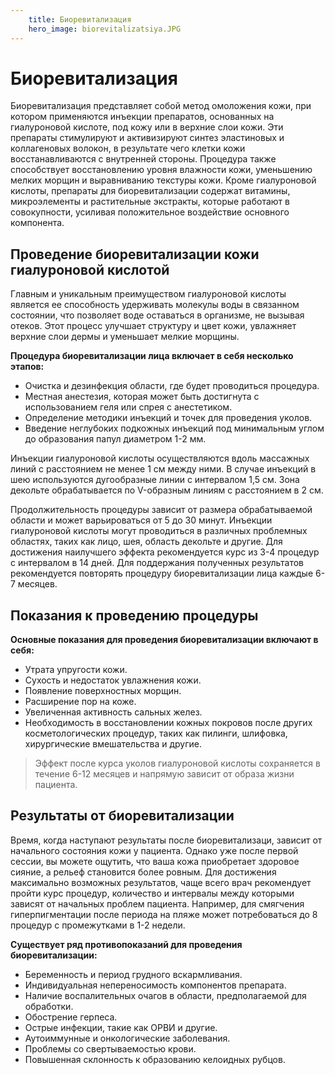 ```yaml
---
    title: Биоревитализация
    hero_image: biorevitalizatsiya.JPG
---
```

# Биоревитализация

Биоревитализация представляет собой метод омоложения кожи, при котором применяются инъекции препаратов, основанных на гиалуроновой кислоте, под кожу или в верхние слои кожи. Эти препараты стимулируют и активизируют синтез эластиновых и коллагеновых волокон, в результате чего клетки кожи восстанавливаются с внутренней стороны. Процедура также способствует восстановлению уровня влажности кожи, уменьшению мелких морщин и выравниванию текстуры кожи. Кроме гиалуроновой кислоты, препараты для биоревитализации содержат витамины, микроэлементы и растительные экстракты, которые работают в совокупности, усиливая положительное воздействие основного компонента.

## Проведение биоревитализации кожи гиалуроновой кислотой

Главным и уникальным преимуществом гиалуроновой кислоты является ее способность удерживать молекулы воды в связанном состоянии, что позволяет воде оставаться в организме, не вызывая отеков. Этот процесс улучшает структуру и цвет кожи, увлажняет верхние слои дермы и уменьшает мелкие морщины.

**Процедура биоревитализации лица включает в себя несколько этапов:**

- Очистка и дезинфекция области, где будет проводиться процедура.
- Местная анестезия, которая может быть достигнута с использованием геля или спрея с анестетиком.
- Определение методики инъекций и точек для проведения уколов.
- Введение неглубоких подкожных инъекций под минимальным углом до образования папул диаметром 1-2 мм.

Инъекции гиалуроновой кислоты осуществляются вдоль массажных линий с расстоянием не менее 1 см между ними. В случае инъекций в шею используются дугообразные линии с интервалом 1,5 см. Зона декольте обрабатывается по V-образным линиям с расстоянием в 2 см.

Продолжительность процедуры зависит от размера обрабатываемой области и может варьироваться от 5 до 30 минут. Инъекции гиалуроновой кислоты могут проводиться в различных проблемных областях, таких как лицо, шея, область декольте и другие. Для достижения наилучшего эффекта рекомендуется курс из 3-4 процедур с интервалом в 14 дней. Для поддержания полученных результатов рекомендуется повторять процедуру биоревитализации лица каждые 6-7 месяцев.

## Показания к проведению процедуры

**Основные показания для проведения биоревитализации включают в себя:**

- Утрата упругости кожи.
- Сухость и недостаток увлажнения кожи.
- Появление поверхностных морщин.
- Расширение пор на коже.
- Увеличенная активность сальных желез.
- Необходимость в восстановлении кожных покровов после других косметологических процедур, таких как пилинги, шлифовка, хирургические вмешательства и другие.

> Эффект после курса уколов гиалуроновой кислоты сохраняется в течение 6-12 месяцев и напрямую зависит от образа жизни пациента.

## Результаты от биоревитализации

Время, когда наступают результаты после биоревитализаци, зависит от начального состояния кожи у пациента. Однако уже после первой сессии, вы можете ощутить, что ваша кожа приобретает здоровое сияние, а рельеф становится более ровным. Для достижения максимально возможных результатов, чаще всего врач рекомендует пройти курс процедур, количество и интервалы между которыми зависят от начальных проблем пациента. Например, для смягчения гиперпигментации после периода на пляже может потребоваться до 8 процедур с промежутками в 1-2 недели.

**Существует ряд противопоказаний для проведения биоревитализации:**

- Беременность и период грудного вскармливания.
- Индивидуальная непереносимость компонентов препарата.
- Наличие воспалительных очагов в области, предполагаемой для обработки.
- Обострение герпеса.
- Острые инфекции, такие как ОРВИ и другие.
- Аутоиммунные и онкологические заболевания.
- Проблемы со свертываемостью крови.
- Повышенная склонность к образованию келоидных рубцов.
